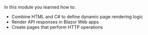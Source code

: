 In this module you learned how to:

* Combine HTML and C# to define dynamic page rendering logic 
* Render API responses in Blazor Web apps
* Create pages that perform HTTP operations

